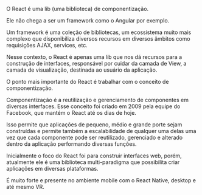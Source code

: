 O React é uma lib (uma biblioteca) de componentização.

Ele não chega a ser um framework como o Angular por exemplo.

Um framework é uma coleção de bibliotecas, um ecossistema muito mais complexo que disponibiliza diversos recursos em diversos âmbitos como requisições AJAX, services, etc.

Nesse contexto, o React é apenas uma lib que nos dá recursos para a construção de interfaces, responsável por cuidar da camada de View, a camada de visualização, destinada ao usuário da aplicação.

O ponto mais importante do React é trabalhar com o conceito de componentização.

Componentização é a reutilização e gerenciamento de componentes em diversas interfaces. Esse conceito foi criado em 2009 pela equipe do Facebook, que mantém o React até os dias de hoje.

Isso permite que aplicações de pequeno, médio e grande porte sejam construídas e permite também a escalabilidade de qualquer uma delas uma vez que cada componente pode ser reutilizado, gerenciado e alterado dentro da aplicação performando diversas funções.

Inicialmente o foco do React foi para construir interfaces web, porém, atualmente ele é uma biblioteca multi-paradigma que possibilita criar aplicações em diversas plataformas.

É muito forte e presente no ambiente mobile com o React Native, desktop e até mesmo VR.